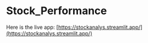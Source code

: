 # Stock_Performance

Here is the live app: [https://stockanalys.streamlit.app/](https://stockanalys.streamlit.app/)
